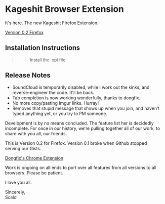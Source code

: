 # Kageshit Browser Extension

It's here. The new Kageshit Firefox Extension.

[Version 0.2 Firefox](https://codekane.github.io/kageshit/release/kageshit-0.2.xpi)  

## Installation Instructions
>> Install the .xpi file

## Release Notes
- SoundCloud is temporarily disabled, while I work out the kinks, and
    reverse-engineer the code. It'll be back.
- Tab completion is now working wonderfully, thanks to dongfix.
- No more copy/pasting Imgur links. Hurray!
- Removes that stupid message that shows up when you join, and haven't typed
    anything yet, or you try to PM someone.


Development is by no means concluded. The feature list her is decidedly
incomplete. For once in our history, we're pulling together all of our work, to
share with you all, our friends.

This is Version 0.2 for Firefox. Version 0.1 broke when Github stopped serving
our Gists.

[Dongfix's Chrome Extension](https://misconfigured.link/extension.html)

Work is ongoing on all ends to port over all features from all versions to all
browsers. Please be patient.

I love you all.

Sincerely,  
Scald
